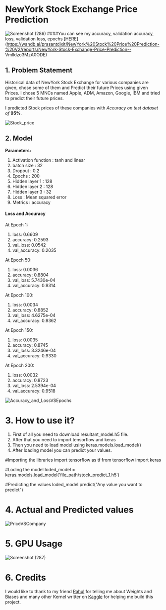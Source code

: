 # NewYork Stock Exchange Price Prediction

![Screenshot (286)](https://user-images.githubusercontent.com/54981696/119790161-53f6a180-bef1-11eb-8a7a-00bc9d698722.png)
####You can see my accuracy, validation accuracy, loss, validation loss, epochs 
[HERE](https://wandb.ai/prasantdixit/NewYork%20Stock%20Price%20Prediction-%20V2/reports/NewYork-Stock-Exchange-Price-Prediction-- Vmlldzo3MzA0ODE)

## 1. Problem Statement
Historical data of NewYork Stock Exchange for various companies are given, chose some of them and Predict their future Prices using given Prices. I chose 5 MNCs named Apple, ADM, Amazon, Google, IBM and tried to predict their future prices.

I predicted Stock prices of these companies with *Accuracy on test dataset of* **95%**.

![Stock_price](https://user-images.githubusercontent.com/54981696/119793756-7f2ec000-bef4-11eb-9cd5-4684361448f0.png)


## 2. Model
**Parameters:**
1. Activation function : tanh and linear
2. batch size : 32
3. Dropout : 0.2
4. Epochs : 200
5. Hidden layer 1 : 128
6. Hidden layer 2 : 128
7. Hidden layer 3 : 32
8. Loss : Mean squared error
9. Metrics : accuracy

#### Loss and Accuracy
At Epoch 1:
1. loss: 0.6609
2. accuracy: 0.2593 
3. val_loss: 0.0542 
4. val_accuracy: 0.2035

At Epoch 50:
1. loss: 0.0036 
2. accuracy: 0.8804 
3. val_loss: 5.7430e-04 
4. val_accuracy: 0.9314

At Epoch 100:
1. loss: 0.0034 
2. accuracy: 0.8852 
3. val_loss: 4.6275e-04 
4. val_accuracy: 0.9362

At Epoch 150:
1. loss: 0.0035 
2. accuracy: 0.8745 
3. val_loss: 3.3246e-04 
4. val_accuracy: 0.9330

At Epoch 200:
1. loss: 0.0032 
2. accuracy: 0.8723 
3. val_loss: 2.5394e-04 
4. val_accuracy: 0.9518

![Accuracy_and_LossVSEpochs](https://user-images.githubusercontent.com/54981696/119793847-966dad80-bef4-11eb-8967-4551ccc8b45e.png)

# 3. How to use it?
1. First of all you need to download resultant_model.h5 file.
2. After that you need to import tensorflow and keras
3. Then you need to load model using keras.models.load_model()
4. After loading model you can predict your values.

#Importing the libraries
import tensorflow as tf
from tensorflow import keras

#Loding the model
loded_model = keras.models.load_model('file_path/stock_predict_1.h5')

#Predicting the values
loded_model.predict("Any value you want to predict")

# 4. Actual and Predicted values
![PriceVSCompany](https://user-images.githubusercontent.com/54981696/119794255-ff552580-bef4-11eb-8ce0-918ff6a3d145.png)

# 5. GPU Usage
![Screenshot (287)](https://user-images.githubusercontent.com/54981696/119794394-214ea800-bef5-11eb-944d-8257e1ae1bc1.png)

# 6. Credits
I would like to thank to my friend [Rahul](https://github.com/RAHUL-KAD) for telling me about Weights and Biases and many other Kernel writter on [Kaggle](kaggle.com) for helping me build this project.


